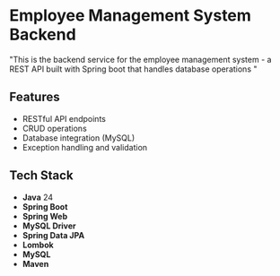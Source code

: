 # Employee Management System Backend

"This is the backend service for the employee management system - a REST API built with Spring boot that handles 
database operations "

## Features
* RESTful API endpoints
* CRUD operations
* Database integration (MySQL)
* Exception handling and validation


## Tech Stack
* **Java** 24
* **Spring Boot**
* **Spring Web**
* **MySQL Driver**
* **Spring Data JPA**
* **Lombok**
* **MySQL**
* **Maven**

